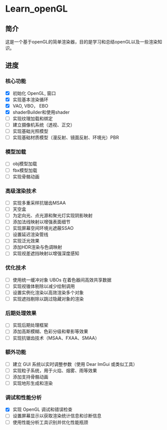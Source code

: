 # Learn_openGL
## 简介
这是一个基于openGL的简单渲染器，目的是学习和总结openGL以及一些渲染知识。

## 进度
### 核心功能
- [x] 初始化 OpenGL, 窗口
- [x] 实现基本渲染循环
- [x] VAO, VBO， EBO
- [x] shaderBuilder和使用shader
- [ ] 实现纹理加载和绑定
- [ ] 建立摄像机系统（透视、正交）
- [ ] 实现基础光照模型
- [ ] 实现基础材质模型（漫反射、镜面反射、环境光）PBR

### 模型加载
- [	] obj模型加载
- [ ] fbx模型加载
- [ ] 实现骨骼动画

### 高级渲染技术
- [ ] 实现多重采样抗锯齿MSAA
- [ ] 天空盒
- [ ] 为定向光、点光源和聚光灯实现阴影映射
- [ ] 添加法线映射以增强表面细节
- [ ] 实现屏幕空间环境光遮蔽SSAO
- [ ] 设置延迟渲染管线
- [ ] 实现泛光效果
- [ ] 添加HDR渲染与色调映射
- [ ] 实现视差遮挡映射以增强深度感知

### 优化技术
- [ ] 使用统一缓冲对象 UBOs 在着色器间高效共享数据
- [ ] 实现视锥体剔除以减少绘制调用
- [ ] 设置实例化渲染以高效渲染多个对象
- [ ] 实现遮挡剔除以跳过隐藏对象的渲染

### 后期处理效果
- [ ] 实现后期处理框架
- [ ] 添加高斯模糊、色彩分级和晕影等效果
- [ ] 实现抗锯齿技术（MSAA、FXAA、SMAA）

### 额外功能
- [ ] 建立 GUI 系统以实时调整参数（使用 Dear ImGui 或类似工具）
- [ ] 实现粒子系统，用于火焰、烟雾、雨等效果
- [ ] 添加支持骨骼动画
- [ ] 实现地形生成和渲染

### 调试和性能分析
- [x] 实现 OpenGL 调试和错误检查
- [ ] 设置屏幕显示以获取渲染统计信息和诊断信息
- [ ] 使用性能分析工具识别并优化性能瓶颈
